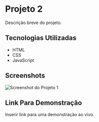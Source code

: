 # Projeto 2

Descrição breve do projeto.

## Tecnologias Utilizadas

- HTML
- CSS
- JavaScript

## Screenshots

![Screenshot do Projeto 1](./img/screenshot.png)

## Link Para Demonstração

Inserir link para uma demonstração ao vivo.

